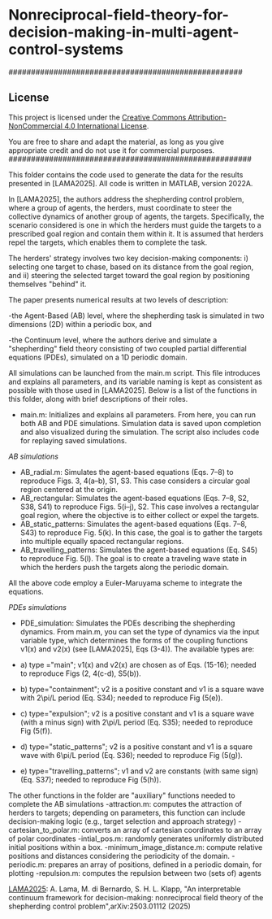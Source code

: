 # Nonreciprocal-field-theory-for-decision-making-in-multi-agent-control-systems
####################################################
## License

This project is licensed under the [Creative Commons Attribution-NonCommercial 4.0 International License](https://creativecommons.org/licenses/by-nc/4.0/).

You are free to share and adapt the material, as long as you give appropriate credit and do not use it for commercial purposes.
######################################################

This folder contains the code used to generate the data for the results presented in [LAMA2025]. All code is written in MATLAB, version 2022A.

In [LAMA2025], the authors address the shepherding control problem, where a group of agents, the herders, must coordinate to steer the collective dynamics of another group of agents, the targets. Specifically, the scenario considered is one in which the herders must guide the targets to a prescribed goal region and contain them within it. It is assumed that herders repel the targets, which enables them to complete the task.

The herders' strategy involves two key decision-making components:
i) selecting one target to chase, based on its distance from the goal region, and
ii) steering the selected target toward the goal region by positioning themselves "behind" it.


The paper presents numerical results at two levels of description:

-the Agent-Based (AB) level, where the shepherding task is simulated in two dimensions (2D) within a periodic box, and

-the Continuum level, where the authors derive and simulate a "shepherding" field theory consisting of two coupled partial differential equations (PDEs), simulated on a 1D periodic domain.

All simulations can be launched from the main.m script. This file introduces and explains all parameters, and its variable naming is kept as consistent as possible with those used in [LAMA2025].
Below is a list of the functions in this folder, along with brief descriptions of their roles.

- main.m: Initializes and explains all parameters. From here, you can run both AB and PDE simulations. Simulation data is saved upon completion and also visualized during the simulation. The script also includes code for replaying saved simulations.

*AB simulations*
- AB_radial.m:      Simulates the agent-based equations (Eqs. 7–8) to reproduce Figs. 3, 4(a–b), S1, S3. This case considers a circular goal region centered at the origin.
- AB_rectangular:   Simulates the agent-based equations (Eqs. 7–8, S2, S38, S41) to reproduce Figs. 5(i–j), S2. This case involves a rectangular goal region, where the objective is to either collect or expel the targets.
- AB_static_patterns: Simulates the agent-based equations (Eqs. 7–8, S43) to reproduce Fig. 5(k). In this case, the goal is to gather the targets into multiple equally spaced rectangular regions.
- AB_travelling_patterns: Simulates the agent-based equations (Eq. S45) to reproduce Fig. 5(l). The goal is to create a traveling wave state in which the herders push the targets along the periodic domain.

All the above code employ a Euler-Maruyama scheme to integrate the equations.

*PDEs simulations*
- PDE_simulation:  Simulates the PDEs describing the shepherding dynamics. From main.m, you can set the type of dynamics via the input variable type, which determines the forms of the coupling functions v1(x) and v2(x) (see [LAMA2025], Eqs (3-4)). The available types are:
  
- a) type ="main"; v1(x) and v2(x) are chosen as of Eqs. (15-16); needed to reproduce Figs (2, 4(c-d), S5(b)).
- b) type="containment"; v2 is a positive constant and v1 is a square wave with  2\pi/L period (Eq. S34); needed to reproduce Fig (5(e)).
- c) type="expulsion"; v2 is a positive constant and v1 is a square wave (with a minus sign) with  2\pi/L period (Eq. S35); needed to reproduce Fig (5(f)).
- d) type="static_patterns"; v2 is a positive constant and v1 is a square wave with  6\pi/L period (Eq. S36); needed to reproduce Fig (5(g)).
- e) type="travelling_patterns"; v1 and v2 are constants (with same sign) (Eq. S37); needed to reproduce Fig (5(h)).

The other functions in the folder are "auxiliary" functions needed to complete the AB simulations
-attraction.m: computes the attraction of herders to targets; depending on parameters, this function can include decision-making logic (e.g., target selection and approach strategy)
-cartesian_to_polar.m: converts an array of cartesian coordinates to an array of polar coordinates
-intial_pos.m: randomly generates uniformly distributed initial positions within a box.
-minimum_image_distance.m: compute relative positions and distances considering the periodicity of the domain.
-periodic.m: prepares an array of positions, defined in a periodic domain, for plotting
-repulsion.m: computes the repulsion between two (sets of) agents

[LAMA2025](https://arxiv.org/abs/2503.01112): A. Lama, M. di Bernardo, S. H. L. Klapp, "An interpretable continuum framework for decision-making: nonreciprocal field theory of the shepherding control problem",arXiv:2503.01112
 (2025)
